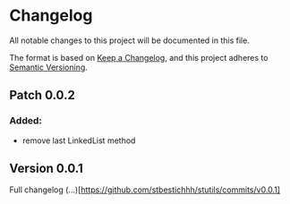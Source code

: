 # Changelog

All notable changes to this project will be documented in this file.

The format is based on [Keep a Changelog](https://keepachangelog.com/en/1.1.0/),
and this project adheres to [Semantic Versioning](https://semver.org/spec/v2.0.0.html).

## Patch 0.0.2
### Added:
* remove last LinkedList method

## Version 0.0.1
Full changelog (...)[https://github.com/stbestichhh/stutils/commits/v0.0.1]
